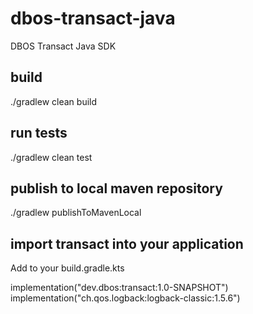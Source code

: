 # dbos-transact-java
DBOS Transact Java SDK 

## build

./gradlew clean build

## run tests

./gradlew clean test

## publish to local maven repository

./gradlew publishToMavenLocal

## import transact into your application

Add to your build.gradle.kts

implementation("dev.dbos:transact:1.0-SNAPSHOT")      
implementation("ch.qos.logback:logback-classic:1.5.6")


